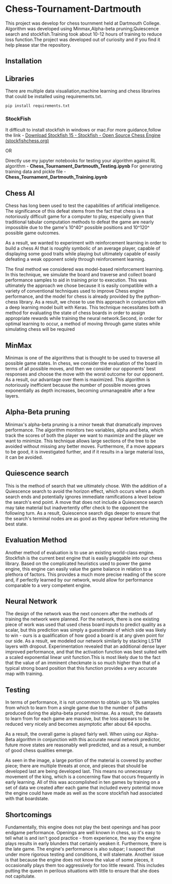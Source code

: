 # Chess-Tournament-Dartmouth

This project was develop for chess tournment held at Dartmouth College.
Algorithm was developed using Minmax,Alpha-beta pruning,Quiescence search and stockfish.Training took about 10-12 hours of training to reduce loss function.The project was developed out of curiosity and if you find it help please star the repository.

## Installation
## Libraries
There are multiple data visualiation,machine learning and chess librarires that could be installed using requirements.txt.

    pip install requirements.txt



### StockFish 
It difficult to install stockfish in windows or mac.For more guidance,follow the link - [Download Stockfish 15 - Stockfish - Open Source Chess Engine (stockfishchess.org)](https://stockfishchess.org/download/)

OR 

Directly use my jupyter notebooks for testing your algorithm against RL algorithm - **Chess_Tournament_Dartmouth_Testing.ipynb**
For generating training data and pickle file - **Chess_Tournament_Dartmouth_Training.ipynb**


## Chess AI

Chess has long been used to test the capabilities of artificial intelligence. The significance of this defeat stems from the fact that chess is a notoriously difficult game for a computer to play, especially given that traditional tabular computation methods to defeat the game are nearly impossible due to the game's 10^40^  possible positions and 10^120^ possible game outcomes.

As a result, we wanted to experiment with reinforcement learning in order to build a chess AI that is roughly symbolic of an average player, capable of displaying some good traits while playing but ultimately capable of easily defeating a weak opponent solely through reinforcement learning.

The final method we considered was model-based reinforcement learning. In this technique, we simulate the board and traverse and collect board performance samples to aid in training prior to execution. This was ultimately the approach we chose because it is easily compatible with a variety of conventional techniques used to improve Chess engine performance, and the model for chess is already provided by the python-chess library. As a result, we chose to use this approach in conjunction with a deep learning model built with Keras. This technique necessitates both a method for evaluating the state of chess boards in order to assign appropriate rewards while training the neural network.Second, in order for optimal learning to occur, a method of moving through game states while simulating chess will be required

## MinMax 

Minimax is one of the algorithms that is thought to be used to traverse all possible game states. In chess, we consider the evaluation of the board in terms of all possible moves, and then we consider our opponents' best responses and choose the move with the worst outcome for our opponent. As a result, our advantage over them is maximized. This algorithm is notoriously inefficient because the number of possible moves grows exponentially as depth increases, becoming unmanageable after a few layers.

## Alpha-Beta pruning
Minimax's alpha-beta pruning is a minor tweak that dramatically improves performance. The algorithm monitors two variables, alpha and beta, which track the scores of both the player we want to maximize and the player we want to minimize. This technique allows large sections of the tree to be avoided without missing any better moves. Furthermore, if a move appears to be good, it is investigated further, and if it results in a large material loss, it can be avoided.

## Quiescence search
This is the method of search that we ultimately chose.
With the addition of a Quiescence search to avoid the horizon effect, which occurs when a depth search ends and potentially ignores immediate ramifications a level below the search's end point. A move that does not include a Quiescence search may take material but inadvertently offer check to the opponent the following turn. As a result, Quiescence search digs deeper to ensure that the search's terminal nodes are as good as they appear before returning the best state.

## Evaluation Method

Another method of evaluation is to use an existing world-class engine.
Stockfish is the current best engine that is easily pluggable into our chess library. Based on the complicated heuristics used to power the game engine, this engine can easily value the game balance in relation to a plethora of factors. This provides a much more precise reading of the score and, if perfectly learned by our network, would allow for performance comparable to a very competent engine.


## Neural Network
The design of the network was the next concern after the methods of training the network were planned. For the network, there is one existing piece of
work was used that used chess board inputs to predict quality as a scalar, but this prediction was simply a guesstimate of which side was likely to win - ours is a qualification of how good a board is at any given point for our side. As a result, we modeled our network similarly by stacking LSTM layers with dropout. Experimentation revealed that an additional dense layer improved performance, and that the activation function was best suited with a scaled exponential linear unit function.This is most likely due to the fact that the value of an imminent checkmate is so much higher than that of a typical strong board position that this function provides a very accurate map with training.

## Testing

In terms of performance, it is not uncommon to obtain up to 10k samples from which to learn from a single game due to the number of paths produced during the alpha-beta pruned minimax. As a result, the datasets to learn from for each game are massive, but the loss appears to be reduced very nicely and becomes asymptotic after about 64 epochs.

As a result, the overall game is played fairly well. When using our Alpha-Beta algorithm in conjunction with this accurate neural network predictor, future move states are reasonably well predicted, and as a result, a number of good chess qualities emerge.

As seen in the image, a large portion of the material is covered by another piece; there are multiple threats at once, and pieces that should be developed last are being developed last. This means no unnecessary movement of the king, which is a concerning flaw that occurs frequently in early learning. All of this was accomplished in ten games by training on a set of data we created after each game that included every potential move the engine could have made as well as the score stockfish had associated with that boardstate.

## Shortcomings

Fundamentally, this engine does not play the best openings and has poor endgame performance. Openings are well known in chess, so it's easy to tell what is and isn't good practice - from experience, the way the engine plays results in early blunders that certainly weaken it. Furthermore, there is the late game. The engine's performance is also subpar; I suspect that under more rigorous testing and conditions, it will stalemate.
Another issue is that because the engine does not know the value of some pieces, it occasionally plays them too aggressively for too little reward. This includes putting the queen in perilous situations with little to ensure that she does not capitulate.
